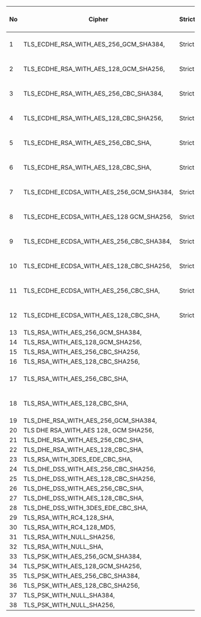 | No | Cipher | Strict | PCI | Best | FIPS | TLS 1.2 InUse |
| -- | ----------------------------------------------- | ------- | --- | ----- | ----- | ----------------- |
| 1  | TLS\_ECDHE\_RSA\_WITH\_AES\_256\_GCM\_SHA384,   |  Strict | PCI |  Best |  FIPS | TLS 1.2 InUse     |
| 2  | TLS\_ECDHE\_RSA\_WITH\_AES\_128\_GCM\_SHA256,   |  Strict | PCI |  Best |  FIPS | TLS 1.2 InUse     |
| 3  | TLS\_ECDHE\_RSA\_WITH\_AES\_256\_CBC\_SHA384,   |  Strict | PCI |  Best |  FIPS | TLS 1.2 InUse     |
| 4  | TLS\_ECDHE\_RSA\_WITH\_AES\_128\_CBC\_SHA256,   |  Strict | PCI |  Best |  FIPS | TLS 1.2 InUse     |
| 5  | TLS\_ECDHE\_RSA\_WITH\_AES\_256\_CBC\_SHA,      |  Strict | PCI |  Best |  FIPS | TLS 1.2 InUse     |
| 6  | TLS\_ECDHE\_RSA\_WITH\_AES\_128\_CBC\_SHA,      |  Strict | PCI |  Best |  FIPS | TLS 1.2 InUse     |
| 7  | TLS\_ECDHE\_ECDSA\_WITH\_AES\_256\_GCM\_SHA384, |  Strict | PCI |  Best |  FIPS | TLS 1.2 InUse     |
| 8  | TLS\_ECDHE\_ECDSA\_WITH\_AES\_128 GCM\_SHA256,  |  Strict | PCI |  Best |  FIPS | TLS 1.2 InUse     |
| 9  | TLS\_ECDHE\_ECDSA\_WITH\_AES\_256\_CBC\_SHA384, |  Strict | PCI |  Best |  FIPS | TLS 1.2 InUse     |
| 10 | TLS\_ECDHE\_ECDSA\_WITH\_AES\_128\_CBC\_SHA256, |  Strict | PCI |  Best |  FIPS | TLS 1.2 InUse     |
| 11 | TLS\_ECDHE\_ECDSA\_WITH\_AES\_256\_CBC\_SHA,    |  Strict | PCI |  Best |  FIPS | TLS 1.2 InUse     |
| 12 | TLS\_ECDHE\_ECDSA\_WITH\_AES\_128\_CBC\_SHA,    |  Strict | PCI |  Best |  FIPS | TLS 1.2 InUse     |
| 13 | TLS\_RSA\_WITH\_AES\_256\_GCM\_SHA384,          |         | PCI |  Best |  FIPS |                   |
| 14 | TLS\_RSA\_WITH\_AES\_128\_GCM\_SHA256,          |         | PCI |  Best |  FIPS |                   |
| 15 | TLS\_RSA\_WITH\_AES\_256\_CBC\_SHA256,          |         | PCI |  Best |  FIPS |                   |
| 16 | TLS\_RSA\_WITH\_AES\_128\_CBC\_SHA256,          |         | PCI |  Best |  FIPS |                   |
| 17 | TLS\_RSA\_WITH\_AES\_256\_CBC\_SHA,             |         | PCI |  Best |  FIPS | TLS 1.2 InUse     |
| 18 | TLS\_RSA\_WITH\_AES\_128\_CBC\_SHA,             |         | PCI |  Best |  FIPS | TLS 1.2 InUse     |
| 19 | TLS\_DHE\_RSA\_WITH\_AES\_256\_GCM\_SHA384,     |         |     |       |  FIPS |                   |
| 20 | TLS DHE RSA\_WITH\_AES 128\_ GCM SHA256,        |         |     |       |  FIPS |                   |
| 21 | TLS\_DHE\_RSA\_WITH\_AES\_256\_CBC\_SHA,        |         |     |       |  FIPS |                   |
| 22 | TLS\_DHE\_RSA\_WITH\_AES\_128\_CBC\_SHA,        |         |     |       |  FIPS |                   |
| 23 | TLS\_RSA\_WITH\_3DES\_EDE\_CBC\_SHA,            |         |     |       |  FIPS |                   |
| 24 | TLS\_DHE\_DSS\_WITH\_AES\_256\_CBC\_SHA256,     |         |     |       |  FIPS |                   |
| 25 | TLS\_DHE\_DSS\_WITH\_AES\_128\_CBC\_SHA256,     |         |     |       |  FIPS |                   |
| 26 | TLS\_DHE\_DSS\_WITH\_AES\_256\_CBC\_SHA,        |         |     |       |  FIPS |                   |
| 27 | TLS\_DHE\_DSS\_WITH\_AES\_128\_CBC\_SHA,        |         |     |       |  FIPS |                   |
| 28 | TLS\_DHE\_DSS\_WITH\_3DES\_EDE\_CBC\_SHA,       |         |     |       |  FIPS |                   |
| 29 | TLS\_RSA\_WITH\_RC4\_128\_SHA,                  |         |     |       |       |                   |
| 30 | TLS\_RSA\_WITH\_RC4\_128\_MD5,                  |         |     |       |       |                   |
| 31 | TLS\_RSA\_WITH\_NULL\_SHA256,                   |         |     |       |       |                   |
| 32 | TLS\_RSA\_WITH\_NULL\_SHA,                      |         |     |       |       |                   |
| 33 | TLS\_PSK\_WITH\_AES\_256\_GCM\_SHA384,          |         |     |       |       |                   |
| 34 | TLS\_PSK\_WITH\_AES\_128\_GCM\_SHA256,          |         |     |       |       |                   |
| 35 | TLS\_PSK\_WITH\_AES\_256\_CBC\_SHA384,          |         |     |       |       |                   |
| 36 | TLS\_PSK\_WITH\_AES\_128\_CBC\_SHA256,          |         |     |       |       |                   |
| 37 | TLS\_PSK\_WITH\_NULL\_SHA384,                   |         |     |       |       |                   |
| 38 | TLS\_PSK\_WITH\_NULL\_SHA256,                   |         |     |       |       |                   |
                                                                                                          
                                                                                                          
                                                                                                          
                                                                                                          
                                                                                                          
                                                                                                          
                                                                                                          
